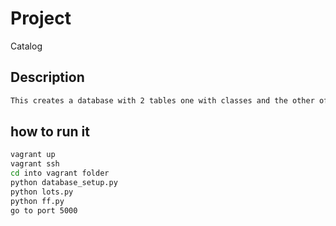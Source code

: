 # Project 

Catalog


## Description


```bash
This creates a database with 2 tables one with classes and the other of abilities. after that runs the python file for add data to the database and the website use the data to fill the information
```

## how to run it

```bash
vagrant up
vagrant ssh
cd into vagrant folder
python database_setup.py
python lots.py
python ff.py
go to port 5000
```
